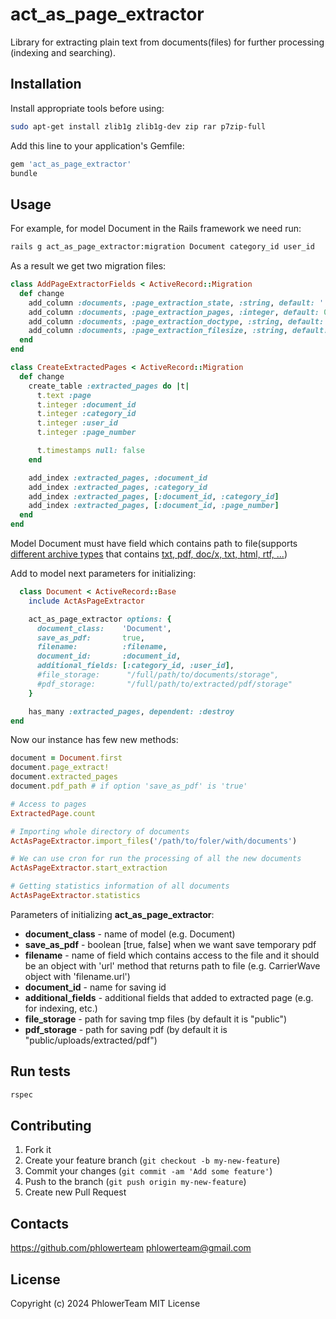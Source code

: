 act_as_page_extractor
================

Library for extracting plain text from documents(files) for further processing (indexing and searching).

## Installation

Install appropriate tools before using:

```sh
sudo apt-get install zlib1g zlib1g-dev zip rar p7zip-full
```
Add this line to your application's Gemfile:

```rb
gem 'act_as_page_extractor'
bundle
```
## Usage

For example, for model Document in the Rails framework we need run:

```sh
rails g act_as_page_extractor:migration Document category_id user_id
```

As a result we get two migration files:
```rb
class AddPageExtractorFields < ActiveRecord::Migration
  def change
    add_column :documents, :page_extraction_state, :string, default: ''
    add_column :documents, :page_extraction_pages, :integer, default: 0
    add_column :documents, :page_extraction_doctype, :string, default: ''
    add_column :documents, :page_extraction_filesize, :string, default: ''
  end
end

class CreateExtractedPages < ActiveRecord::Migration
  def change
    create_table :extracted_pages do |t|
      t.text :page
      t.integer :document_id
      t.integer :category_id
      t.integer :user_id
      t.integer :page_number

      t.timestamps null: false
    end

    add_index :extracted_pages, :document_id
    add_index :extracted_pages, :category_id
    add_index :extracted_pages, [:document_id, :category_id]
    add_index :extracted_pages, [:document_id, :page_number]
  end
end
```

Model Document must have field which contains path to file(supports [different archive types](https://github.com/phlowerteam/total_compressor) that contains [txt, pdf, doc/x, txt, html, rtf, ...](https://docs-old.exoplatform.org/public/index.jsp?topic=%2FPLF41%2FPLFAdminGuide.Configuration.JODConverter.html))

Add to model next parameters for initializing:

```rb
  class Document < ActiveRecord::Base
    include ActAsPageExtractor

    act_as_page_extractor options: {
      document_class:    'Document',
      save_as_pdf:       true,
      filename:          :filename,
      document_id:       :document_id,
      additional_fields: [:category_id, :user_id],
      #file_storage:      "/full/path/to/documents/storage",
      #pdf_storage:       "/full/path/to/extracted/pdf/storage"
    }

    has_many :extracted_pages, dependent: :destroy
end
```

Now our instance has few new methods:

```rb
document = Document.first
document.page_extract!
document.extracted_pages
document.pdf_path # if option 'save_as_pdf' is 'true'

# Access to pages
ExtractedPage.count

# Importing whole directory of documents
ActAsPageExtractor.import_files('/path/to/foler/with/documents')

# We can use cron for run the processing of all the new documents
ActAsPageExtractor.start_extraction

# Getting statistics information of all documents
ActAsPageExtractor.statistics
```

Parameters of initializing **act_as_page_extractor**:

* **document_class** - name of model (e.g. Document)
* **save_as_pdf** - boolean [true, false] when we want save temporary pdf
* **filename** - name of field which contains access to the file and it should be an object with 'url' method that returns path to file (e.g. CarrierWave object with 'filename.url')
* **document_id** - name for saving id
* **additional_fields** - additional fields that added to extracted page (e.g. for indexing, etc.)
* **file_storage** - path for saving tmp files (by default it is "public")
* **pdf_storage** - path for saving pdf (by default it is "public/uploads/extracted/pdf")

## Run tests
```sh
rspec
```
## Contributing
1. Fork it
2. Create your feature branch (`git checkout -b my-new-feature`)
3. Commit your changes (`git commit -am 'Add some feature'`)
4. Push to the branch (`git push origin my-new-feature`)
5. Create new Pull Request

## Contacts
https://github.com/phlowerteam
phlowerteam@gmail.com

## License
Copyright (c) 2024 PhlowerTeam
MIT License
